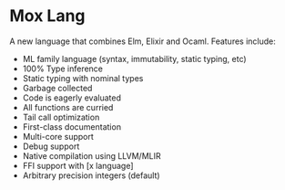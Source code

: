 # Mox Lang

A new language that combines Elm, Elixir and Ocaml. Features include:

- ML family language (syntax, immutability, static typing, etc)
- 100% Type inference
- Static typing with nominal types
- Garbage collected
- Code is eagerly evaluated
- All functions are curried
- Tail call optimization
- First-class documentation
- Multi-core support
- Debug support
- Native compilation using LLVM/MLIR
- FFI support with [x language]
- Arbitrary precision integers (default)
